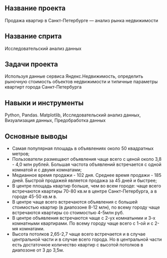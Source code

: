 ## Название проекта
Продажа квартир в Санкт-Петербурге — анализ рынка недвижимости
## Название сприта
Исследовательский анализ данных
## Задачи проекта
Используя данные сервиса Яндекс.Недвижимость, определить рыночную стоимость объектов недвижимости и типичные параметры квартирт города Санкт-Петербурга
## Навыки и инструменты
Python, Pandas. Matplotlib, Исследовательский анализ данных, Визуализация данных, Предобработка данных
## Основные выводы
- Самая популярная площадь в объявлениях около 50 квадратных метров;
- Пользователи размещают объявления чаще всего с ценой около 3,8 - 4,0 млн рублей. Большая частота объявлений встречается с одной комнатой и с двумя комнатами;
- Медианное время продажи - 102 дня. Среднее время продажи - 185 дней. Быстрой продажей является продажа за 45 дней и быстрее;
- В центре площадь квартир больше, чем во всем городе: чаще всего встречаются квартиры 70-80 кв.м в центре Санкт-Петербурга, а в городе 45-50 кв.м в.
- В центре чаще всего встречаются объявления с большей стоимостью квартир (в диапозоне 8-12 млн), по всему городу чаще встречаются квартиры со стоимостью 4-5млн руб.
- В центре объявления встречаются чаще с 2-ух комнатынми и 3-х комнатными квартирами. По всему городу чаще всего с 1-ой и с 2-мя комнатами.
- Высота потолков 2,65-2,7 чаще всего встречается и в случае центральной части и в случае всего города. Но в центральной части есть достаточное количество квартир с высотой потолков в диапозоне от 3 до 3,5м.
